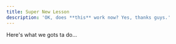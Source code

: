 ```yaml
---
title: Super New Lesson
description: 'OK, does **this** work now? Yes, thanks guys.'
---
```

Here's what we gots ta do...
